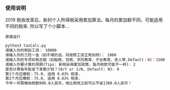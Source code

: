 ### 使用说明
2019 税收改革后，新的个人所得税采用累加算法。每月的累加额不同，可能适用不同的税率. 所以写了个小脚本... 

`直接运行`
```bash
python3 taxCalc.py
请输入你的税前工资： 10000
请输入你的三险一金（如不填的话，将按照工资正常扣除）： 1000
请输入你的专项扣税总额（如租房、贷款、学历教育、子女教育、老人等,Default：0)：1500
请输入你要计算的周期(Tips: 新税采用累加政策，每月税款可能不一样): 2
是否计算每年能省下来都少钱？(0/Y or 1/N, Default: N): 0
第1个月应缴税：75.0, 适用 0.03% 税率.
第2个月应缴税：75.0, 适用 0.03% 税率.
今年一共需缴纳税额900.0人民币，相比税改之前可以节省1380.0人民币！
```
